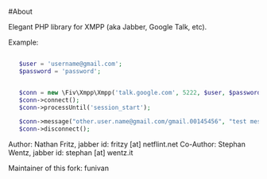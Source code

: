 #About

Elegant PHP library for XMPP (aka Jabber, Google Talk, etc).

Example:

```php

   $user = 'username@gmail.com';
   $password = 'password';


   $conn = new \Fiv\Xmpp\Xmpp('talk.google.com', 5222, $user, $password, 'xmpphp', 'gmail.com', true, \Fiv\Xmpp\Log::LEVEL_INFO);
   $conn->connect();
   $conn->processUntil('session_start');

   $conn->message("other.user.name@gmail.com/gmail.00145456", "test message");
   $conn->disconnect();

```


Author: Nathan Fritz, jabber id: fritzy [at] netflint.net
Co-Author: Stephan Wentz, jabber id: stephan [at] wentz.it

Maintainer of this fork: funivan

